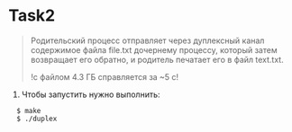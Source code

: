 # Task2
>Родительский процесс отправляет через дуплексный канал содержимое файла file.txt дочернему процессу, который затем возвращает его обратно, и родитель печатает его в файл text.txt.  
> 
>!с файлом 4.3 ГБ справляется за ~5 c!  

1. Чтобы запустить нужно выполнить:  
```
  $ make  
  $ ./duplex
```  
  
